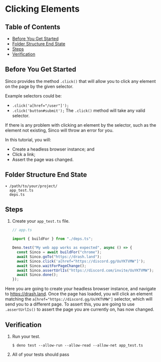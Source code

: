 # Clicking Elements

## Table of Contents

- [Before You Get Started](#before-you-get-started)
- [Folder Structure End State](#folder-structure-end-state)
- [Steps](#steps)
- [Verification](#verification)

## Before You Get Started

Sinco provides the method `.click()` that will allow you to click any element on
the page by the given selector.

Example selectors could be:

- `.click('a[href="/user"]');`
- `.click('button#submit');` The `.click()` method will take any valid selector.

If there is any problem with clicking an element by the selector, such as the
element not existing, Sinco will throw an error for you.

In this tutorial, you will:

- Create a headless browser instance; and
- Click a link;
- Assert the page was changed.

## Folder Structure End State

```text
▾ /path/to/your/project/
  app_test.ts
  deps.ts
```

## Steps

1. Create your `app_test.ts` file.

   ```typescript
   // app.ts

   import { buildFor } from "./deps.ts";

   Deno.test("My web app works as expected", async () => {
     const Sinco = await buildFor("chrome");
     await Sinco.goTo("https://drash.land");
     await Sinco.click('a[href="https://discord.gg/UuYKTVMW"]');
     await Sinco.waitForPageChange();
     await Sinco.assertUrlIs("https://discord.com/invite/UuYKTVMW");
     await Sinco.done();
   });
   ```

Here you are going to create your headless browser instance, and navigate to
https://drash.land. Once the page has loaded, you will click an element matching
the `a[href="https://discord.gg/UuYKTVMW"]` selector, which will send you to a
different page. To assert this, you are going to use `.assertUrlIs()` to assert
the page you are currently on, has now changed.

## Verification

1. Run your test.

   ```shell
   $ deno test --allow-run --allow-read --allow-net app_test.ts
   ```

2. All of your tests should pass
